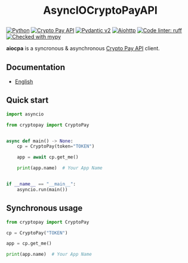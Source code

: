 # <p align="center">AsyncIOCryptoPayAPI

[![Python](https://img.shields.io/endpoint?url=https://raw.githubusercontent.com/vovchic17/static/main/src/badges/python310_313.json)](https://www.python.org/)
[![Crypto Pay API](https://img.shields.io/endpoint?url=https://raw.githubusercontent.com/vovchic17/static/refs/heads/main/src/badges/cryptopayapi.json)](https://help.crypt.bot/crypto-pay-api)
[![Pydantic v2](https://img.shields.io/endpoint?url=https://raw.githubusercontent.com/pydantic/pydantic/main/docs/badge/v2.json)](https://pydantic.dev)
[![Aiohttp](https://img.shields.io/badge/aiohttp-v3-2c5bb4?logo=aiohttp)](https://docs.aiohttp.org/en/stable/)
[![Code linter: ruff](https://img.shields.io/endpoint?url=https://raw.githubusercontent.com/astral-sh/ruff/main/assets/badge/v2.json)](https://github.com/charliermarsh/ruff)
[![Checked with mypy](https://img.shields.io/endpoint?url=https://raw.githubusercontent.com/vovchic17/static/main/src/badges/mypy.json)](https://mypy-lang.org/)

**aiocpa** is a syncronous & asynchronous [Crypto Pay API](https://help.crypt.bot/crypto-pay-api) client.

## Documentation
* [English](https://aiocpa.readthedocs.io/en/latest/)

## Quick start
```python
import asyncio

from cryptopay import CryptoPay


async def main() -> None:
    cp = CryptoPay(token="TOKEN")

    app = await cp.get_me()

    print(app.name)  # Your App Name


if __name__ == "__main__":
    asyncio.run(main())
```

## Synchronous usage
```python
from cryptopay import CryptoPay

cp = CryptoPay("TOKEN")

app = cp.get_me()

print(app.name)  # Your App Name
```
